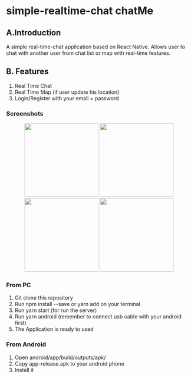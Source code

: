 # simple-realtime-chat chatMe

## A.Introduction

A simple real-time-chat application based on React Native. Allows user to chat with another user from chat list or map
with real-time features.

## B. Features

1. Real Time Chat
2. Real Time Map (if user update his location)
3. Login/Register with your email + password

### Screenshots

<p align='center'>
  <span>
      <image width="200" src='./screenshots/Screenshot_2021-01-14-22-39-29-583_com.chatme.png' />
      <image width="200" src='./screenshots/Screenshot_2021-01-14-23-35-09-361_com.chatme.png' />
      <image width="200" src='./screenshots/Screenshot_2021-01-14-23-38-17-581_com.chatme.png' />
      <image width="200" src='./screenshots/Screenshot_2021-01-14-23-39-02-837_com.chatme.png' />
  </span>
 </p>

### From PC

1. Git clone this repository
2. Run npm install --save or yarn add on your terminal
3. Run yarn start (for run the server)
4. Run yarn android (remember to connect usb cable with your android first)
5. The Application is ready to used

### From Android

1. Open android/app/build/outputs/apk/
2. Copy app-release.apk to your android phone
3. Install it
